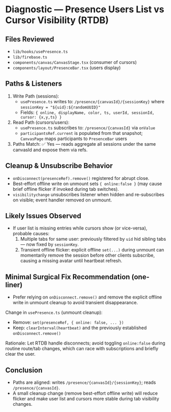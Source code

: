 # Diagnostic — Presence Users List vs Cursor Visibility (RTDB)

## Files Reviewed
- `lib/hooks/usePresence.ts`
- `lib/firebase.ts`
- `components/canvas/CanvasStage.tsx` (consumer of cursors)
- `components/layout/PresenceBar.tsx` (users display)

## Paths & Listeners
1. Write Path (sessions):
   - `usePresence.ts` writes to: `/presence/{canvasId}/{sessionKey}` where `sessionKey = "${uid}:${randomUUID}"`
   - Fields: `{ online, displayName, color, ts, userId, sessionId, cursor: {x,y,ts} }`
2. Read Path (cursors/users):
   - `usePresence.ts` subscribes to: `/presence/{canvasId}` via `onValue`
   - `participantsRef.current` is populated from that snapshot; `CanvasPage` maps participants to `PresenceBar` users
3. Paths Match: ✅ Yes — reads aggregate all sessions under the same canvasId and expose them via refs.

## Cleanup & Unsubscribe Behavior
- `onDisconnect(presenceRef).remove()` registered for abrupt close.
- Best-effort offline write on unmount sets `{ online:false }` (may cause brief offline flicker if invoked during tab switches).
- `visibilitychange` unsubscribes listener when hidden and re-subscribes on visible; event handler removed on unmount.

## Likely Issues Observed
- If user list is missing entries while cursors show (or vice-versa), probable causes:
  1) Multiple tabs for same user: previously filtered by `uid` hid sibling tabs — now fixed by `sessionKey`.
  2) Transient offline flicker: explicit offline `set(...)` during unmount can momentarily remove the session before other clients subscribe, causing a missing avatar until heartbeat refresh.

## Minimal Surgical Fix Recommendation (one-liner)
- Prefer relying on `onDisconnect.remove()` and remove the explicit offline write in unmount cleanup to avoid transient disappearance.

Change in `usePresence.ts` (unmount cleanup):
- Remove: `set(presenceRef, { online: false, ... })`
- Keep: `clearInterval(heartbeat)` and the previously established `onDisconnect.remove()`

Rationale: Let RTDB handle disconnects; avoid toggling `online:false` during routine route/tab changes, which can race with subscriptions and briefly clear the user.

## Conclusion
- Paths are aligned: writes `/presence/{canvasId}/{sessionKey}`; reads `/presence/{canvasId}`.
- A small cleanup change (remove best-effort offline write) will reduce flicker and make user list and cursors more stable during tab visibility changes.
